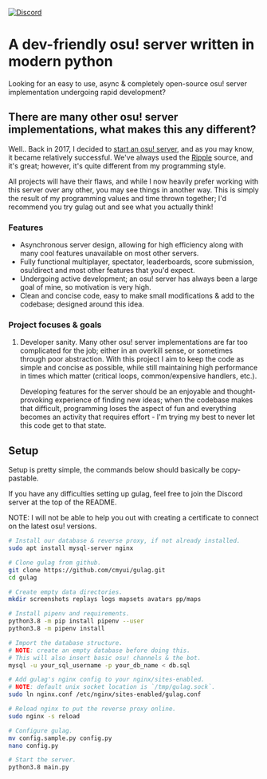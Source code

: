 [![Discord](https://discordapp.com/api/guilds/748687781605408908/widget.png?style=shield)](https://discord.gg/ShEQgUx)

# A dev-friendly osu! server written in modern python

Looking for an easy to use, async & completely open-source osu! server implementation undergoing rapid development?

## There are many other osu! server implementations, what makes this any different?

Well.. Back in 2017, I decided to [start an osu! server](https://akatsuki.pw), and as you may know, it became relatively successful.
We've always used the [Ripple](https://github.com/osuripple) source, and it's great; however, it's quite different from my programming style.

All projects will have their flaws, and while I now heavily prefer working with this server over any other, you may see things in another way.
This is simply the result of my programming values and time thrown together; I'd recommend you try gulag out and see what you actually think!

### Features

- Asynchronous server design, allowing for high efficiency along with many cool features unavailable on most other servers.
- Fully functional multiplayer, spectator, leaderboards, score submission, osu!direct and most other features that you'd expect.
- Undergoing active development; an osu! server has always been a large goal of mine, so motivation is very high.
- Clean and concise code, easy to make small modifications & add to the codebase; designed around this idea.

### Project focuses & goals

1. Developer sanity. Many other osu! server implementations are far too complicated for the job; either in an
   overkill sense, or sometimes through poor abstraction. With this project I aim to keep the code as simple
   and concise as possible, while still maintaining high performance in times which matter (critical loops,
   common/expensive handlers, etc.).

   Developing features for the server should be an enjoyable and thought-provoking experience of finding new ideas;
   when the codebase makes that difficult, programming loses the aspect of fun and everything becomes an activity
   that requires effort - I'm trying my best to never let this code get to that state.

## Setup

Setup is pretty simple, the commands below should basically be copy-pastable.

If you have any difficulties setting up gulag, feel free to join the Discord server at the top of the README.

NOTE: I will not be able to help you out with creating a certificate to connect on the latest osu! versions.

```sh
# Install our database & reverse proxy, if not already installed.
sudo apt install mysql-server nginx

# Clone gulag from github.
git clone https://github.com/cmyui/gulag.git
cd gulag

# Create empty data directories.
mkdir screenshots replays logs mapsets avatars pp/maps

# Install pipenv and requirements.
python3.8 -m pip install pipenv --user
python3.8 -m pipenv install

# Import the database structure.
# NOTE: create an empty database before doing this.
# This will also insert basic osu! channels & the bot.
mysql -u your_sql_username -p your_db_name < db.sql

# Add gulag's nginx config to your nginx/sites-enabled.
# NOTE: default unix socket location is `/tmp/gulag.sock`.
sudo ln nginx.conf /etc/nginx/sites-enabled/gulag.conf

# Reload nginx to put the reverse proxy online.
sudo nginx -s reload

# Configure gulag.
mv config.sample.py config.py
nano config.py

# Start the server.
python3.8 main.py
```
